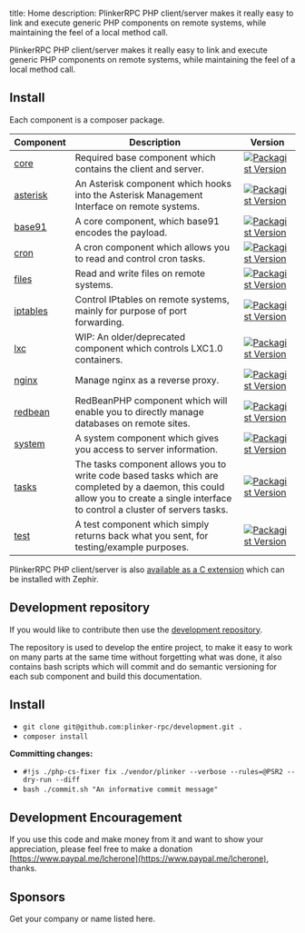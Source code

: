 title: Home
description: PlinkerRPC PHP client/server makes it really easy to link and execute generic PHP components on remote systems, while maintaining the feel of a local method call.

PlinkerRPC PHP client/server makes it really easy to link and execute generic PHP 
components on remote systems, while maintaining the feel of a local method call.

## Install

Each component is a composer package.

| Component    | Description | Version |
| ----------   | ------------- |  ------------- | 
| [core](/core/) | Required base component which contains the client and server. | [![Packagist Version](https://img.shields.io/packagist/v/plinker/core.svg?style=flat-square)](https://github.com/plinker-rpc/core/releases) |
| [asterisk](/asterisk/) | An Asterisk component which hooks into the Asterisk Management Interface on remote systems. | [![Packagist Version](https://img.shields.io/packagist/v/plinker/asterisk.svg?style=flat-square)](https://github.com/plinker-rpc/asterisk/releases)  |
| [base91](/base91/) | A core component, which base91 encodes the payload. | [![Packagist Version](https://img.shields.io/packagist/v/plinker/base91.svg?style=flat-square)](https://github.com/plinker-rpc/base91/releases) |
| [cron](/cron/) | A cron component which allows you to read and control cron tasks. | [![Packagist Version](https://img.shields.io/packagist/v/plinker/cron.svg?style=flat-square)](https://github.com/plinker-rpc/cron/releases) |
| [files](/files/) | Read and write files on remote systems. | [![Packagist Version](https://img.shields.io/packagist/v/plinker/files.svg?style=flat-square)](https://github.com/plinker-rpc/files/releases) |
| [iptables](/iptables/) | Control IPtables on remote systems, mainly for purpose of port forwarding. | [![Packagist Version](https://img.shields.io/packagist/v/plinker/iptables.svg?style=flat-square)](https://github.com/plinker-rpc/iptables/releases) |
| [lxc](/lxc/) | WIP: An older/deprecated component which controls LXC1.0 containers. | [![Packagist Version](https://img.shields.io/packagist/v/plinker/lxc.svg?style=flat-square)](https://github.com/plinker-rpc/lxc/releases) |
| [nginx](/nginx/) | Manage nginx as a reverse proxy. | [![Packagist Version](https://img.shields.io/packagist/v/plinker/nginx.svg?style=flat-square)](https://github.com/plinker-rpc/nginx/releases) |
| [redbean](/redbean/) | RedBeanPHP component which will enable you to directly manage databases on remote sites. | [![Packagist Version](https://img.shields.io/packagist/v/plinker/redbean.svg?style=flat-square)](https://github.com/plinker-rpc/redbean/releases) |
| [system](/system/) | A system component which gives you access to server information. | [![Packagist Version](https://img.shields.io/packagist/v/plinker/system.svg?style=flat-square)](https://github.com/plinker-rpc/system/releases) |
| [tasks](/tasks/) | The tasks component allows you to write code based tasks which are completed by a daemon, this could allow you to create a single interface to control a cluster of servers tasks. | [![Packagist Version](https://img.shields.io/packagist/v/plinker/tasks.svg?style=flat-square)](https://github.com/plinker-rpc/tasks/releases) |
| [test](/test/) | A test component which simply returns back what you sent, for testing/example purposes. | [![Packagist Version](https://img.shields.io/packagist/v/plinker/test.svg?style=flat-square)](https://github.com/plinker-rpc/test/releases) |

PlinkerRPC PHP client/server is also [available as a C extension](https://github.com/plinker-rpc/php-ext) which can be installed with Zephir.


Development repository
----------------------

If you would like to contribute then use the [development repository](https://github.com/plinker-rpc/development).

The repository is used to develop the entire project, to make it easy to work on many parts at the same time without forgetting what was done,
it also contains bash scripts which will commit and do semantic versioning for each sub component and build this documentation.

## Install

 - `git clone git@github.com:plinker-rpc/development.git .`
 - `composer install`

<!--
* [x] Lorem ipsum dolor sit amet, consectetur adipiscing elit
* [x] Nulla lobortis egestas semper
* [x] Curabitur elit nibh, euismod et ullamcorper at, iaculis feugiat est
* [ ] Vestibulum convallis sit amet nisi a tincidunt
    * [x] In hac habitasse platea dictumst
    * [x] In scelerisque nibh non dolor mollis congue sed et metus
    * [x] Sed egestas felis quis elit dapibus, ac aliquet turpis mattis
    * [ ] Praesent sed risus massa
* [ ] Aenean pretium efficitur erat, donec pharetra, ligula non scelerisque
* [ ] Nulla vel eros venenatis, imperdiet enim id, faucibus nisi
-->

**Committing changes:**

 - `#!js ./php-cs-fixer fix ./vendor/plinker --verbose --rules=@PSR2 --dry-run --diff`
 - `bash ./commit.sh "An informative commit message"`

## Development Encouragement

If you use this code and make money from it and want to show your appreciation,
please feel free to make a donation [https://www.paypal.me/lcherone](https://www.paypal.me/lcherone), thanks.

## Sponsors

Get your company or name listed here.
